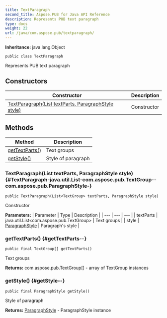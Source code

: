 ```yaml
---
title: TextParagraph
second_title: Aspose.PUB for Java API Reference
description: Represents PUB text paragraph
type: docs
weight: 22
url: /java/com.aspose.pub/textparagraph/
---
```

**Inheritance:**
java.lang.Object
```
public class TextParagraph
```

Represents PUB text paragraph
## Constructors

| Constructor | Description |
| --- | --- |
| [TextParagraph(List<TextGroup> textParts, ParagraphStyle style)](#TextParagraph-java.util.List-com.aspose.pub.TextGroup--com.aspose.pub.ParagraphStyle-) | Constructor |
## Methods

| Method | Description |
| --- | --- |
| [getTextParts()](#getTextParts--) | Text groups |
| [getStyle()](#getStyle--) | Style of paragraph |
### TextParagraph(List<TextGroup> textParts, ParagraphStyle style) {#TextParagraph-java.util.List-com.aspose.pub.TextGroup--com.aspose.pub.ParagraphStyle-}
```
public TextParagraph(List<TextGroup> textParts, ParagraphStyle style)
```


Constructor

**Parameters:**
| Parameter | Type | Description |
| --- | --- | --- |
| textParts | java.util.List<com.aspose.pub.TextGroup> | Text groups |
| style | [ParagraphStyle](../../com.aspose.pub/paragraphstyle) | Paragraph's style |

### getTextParts() {#getTextParts--}
```
public final TextGroup[] getTextParts()
```


Text groups

**Returns:**
com.aspose.pub.TextGroup[] - array of TextGroup instances
### getStyle() {#getStyle--}
```
public final ParagraphStyle getStyle()
```


Style of paragraph

**Returns:**
[ParagraphStyle](../../com.aspose.pub/paragraphstyle) - ParagraphStyle instance
